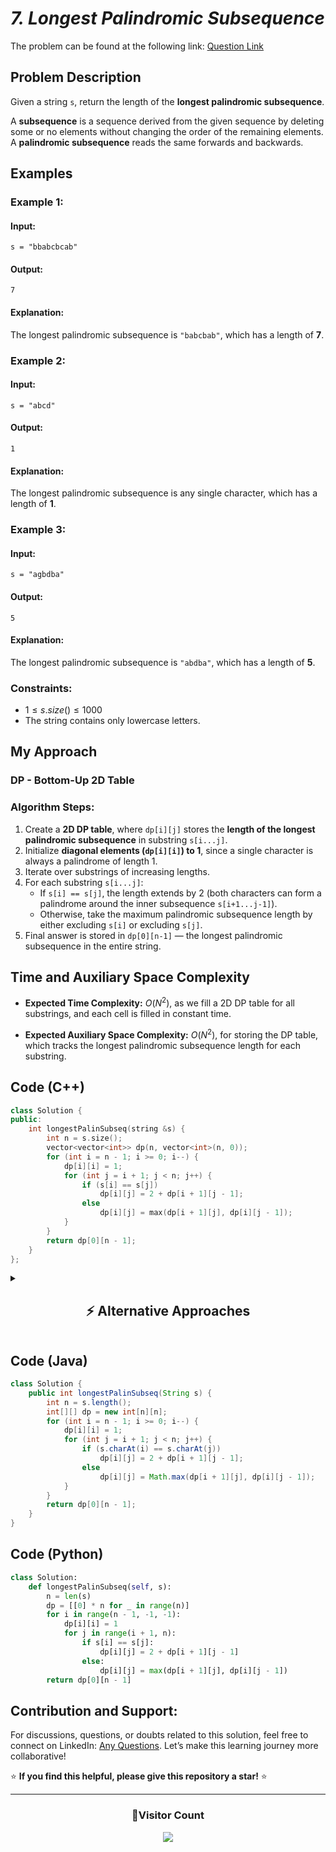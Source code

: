 # _7. Longest Palindromic Subsequence_

The problem can be found at the following link: [Question Link](https://www.geeksforgeeks.org/problems/longest-palindromic-subsequence-1612327878/1)

## **Problem Description**

Given a string `s`, return the length of the **longest palindromic subsequence**.

A **subsequence** is a sequence derived from the given sequence by deleting some or no elements without changing the order of the remaining elements.  
A **palindromic subsequence** reads the same forwards and backwards.

## **Examples**

### **Example 1:**

#### **Input:**

`s = "bbabcbcab"`

#### **Output:**

`7`

#### **Explanation:**

The longest palindromic subsequence is `"babcbab"`, which has a length of **7**.

### **Example 2:**

#### **Input:**

`s = "abcd"`

#### **Output:**

`1`

#### **Explanation:**

The longest palindromic subsequence is any single character, which has a length of **1**.

### **Example 3:**

#### **Input:**

`s = "agbdba"`

#### **Output:**

`5`

#### **Explanation:**

The longest palindromic subsequence is `"abdba"`, which has a length of **5**.

### **Constraints:**

- $1 \leq s.size() \leq 1000$
- The string contains only lowercase letters.

## **My Approach**

### **DP - Bottom-Up 2D Table**

### **Algorithm Steps:**

1. Create a **2D DP table**, where `dp[i][j]` stores the **length of the longest palindromic subsequence** in substring `s[i...j]`.
2. Initialize **diagonal elements (`dp[i][i]`) to 1**, since a single character is always a palindrome of length 1.
3. Iterate over substrings of increasing lengths.
4. For each substring `s[i...j]`:
   - If `s[i] == s[j]`, the length extends by 2 (both characters can form a palindrome around the inner subsequence `s[i+1...j-1]`).
   - Otherwise, take the maximum palindromic subsequence length by either excluding `s[i]` or excluding `s[j]`.
5. Final answer is stored in `dp[0][n-1]` — the longest palindromic subsequence in the entire string.

## **Time and Auxiliary Space Complexity**

- **Expected Time Complexity:** $O(N^2)$, as we fill a 2D DP table for all substrings, and each cell is filled in constant time.

- **Expected Auxiliary Space Complexity:** $O(N^2)$, for storing the DP table, which tracks the longest palindromic subsequence length for each substring.

## **Code (C++)**

```cpp
class Solution {
public:
    int longestPalinSubseq(string &s) {
        int n = s.size();
        vector<vector<int>> dp(n, vector<int>(n, 0));
        for (int i = n - 1; i >= 0; i--) {
            dp[i][i] = 1;
            for (int j = i + 1; j < n; j++) {
                if (s[i] == s[j])
                    dp[i][j] = 2 + dp[i + 1][j - 1];
                else
                    dp[i][j] = max(dp[i + 1][j], dp[i][j - 1]);
            }
        }
        return dp[0][n - 1];
    }
};
```

<details>
<summary><h2 align="center">⚡ Alternative Approaches</h2></summary>

## **2️⃣ Space Optimized Dynamic Programming (O(N²) Time, O(N) Space)**

### **Algorithm Steps:**

- We only need the **current and previous rows**, so the 2D table can be reduced to **two 1D arrays**.
- Iterate over `i` (backwards) and `j` (forwards), and fill only the current row using the previous row.
- This reduces space from **O(N²)** to **O(N)**.

```cpp
class Solution {
public:
    int longestPalinSubseq(string &s) {
        int n = s.size();
        vector<int> prev(n + 1, 0), curr(n + 1, 0);
        for (int i = 1; i <= n; ++i) {
            for (int j = 1; j <= n; ++j) {
                if (s[i - 1] == s[n - j])
                    curr[j] = 1 + prev[j - 1];
                else
                    curr[j] = max(prev[j], curr[j - 1]);
            }
            swap(prev, curr);
        }
        return prev[n];
    }
};
```

## **3️⃣ Recursive + Memoization (O(N²) Time, O(N²) Space)**

### **Algorithm Steps:**

- Use **recursive DFS with memoization**.
- If characters match, extend the palindrome.
- Otherwise, check both possibilities (exclude either character).
- Cache results to avoid redundant work.

```cpp
class Solution {
public:
    int helper(string &s, int i, int j, vector<vector<int>> &dp) {
        if (i > j) return 0;
        if (i == j) return 1;
        if (dp[i][j] != -1) return dp[i][j];
        if (s[i] == s[j])
            return dp[i][j] = 2 + helper(s, i + 1, j - 1, dp);
        return dp[i][j] = max(helper(s, i + 1, j, dp), helper(s, i, j - 1, dp));
    }

    int longestPalinSubseq(string &s) {
        int n = s.size();
        vector<vector<int>> dp(n, vector<int>(n, -1));
        return helper(s, 0, n - 1, dp);
    }
};
```

## 📊 **Comparison of Approaches**

| **Approach**                | ⏱️ **Time Complexity** | 🗂️ **Space Complexity** | ✅ **Pros**             | ⚠️ **Cons**                    |
| --------------------------- | ---------------------- | ----------------------- | ----------------------- | ------------------------------ |
| **2D DP Table**             | 🟡 O(N²)               | 🔴 O(N²)                | Simple & intuitive      | High space usage               |
| **Space Optimized 1D DP**   | 🟡 O(N²)               | 🟢 O(N)                 | Lower space             | Slightly trickier to implement |
| **Recursive + Memoization** | 🟡 O(N²)               | 🔴 O(N²)                | Natural recursive logic | Recursion overhead             |

## 💡 **Best Choice?**

- ✅ **For balanced space and time:** Use **Space Optimized 1D DP**.
- ✅ **For simplicity and clarity:** Use **2D DP Table**.
- ✅ **For recursive enthusiasts:** Use **Recursive + Memoization**.

</details>

## **Code (Java)**

```java
class Solution {
    public int longestPalinSubseq(String s) {
        int n = s.length();
        int[][] dp = new int[n][n];
        for (int i = n - 1; i >= 0; i--) {
            dp[i][i] = 1;
            for (int j = i + 1; j < n; j++) {
                if (s.charAt(i) == s.charAt(j))
                    dp[i][j] = 2 + dp[i + 1][j - 1];
                else
                    dp[i][j] = Math.max(dp[i + 1][j], dp[i][j - 1]);
            }
        }
        return dp[0][n - 1];
    }
}
```

## **Code (Python)**

```python
class Solution:
    def longestPalinSubseq(self, s):
        n = len(s)
        dp = [[0] * n for _ in range(n)]
        for i in range(n - 1, -1, -1):
            dp[i][i] = 1
            for j in range(i + 1, n):
                if s[i] == s[j]:
                    dp[i][j] = 2 + dp[i + 1][j - 1]
                else:
                    dp[i][j] = max(dp[i + 1][j], dp[i][j - 1])
        return dp[0][n - 1]
```

## **Contribution and Support:**

For discussions, questions, or doubts related to this solution, feel free to connect on LinkedIn: [Any Questions](https://www.linkedin.com/in/patel-hetkumar-sandipbhai-8b110525a/). Let’s make this learning journey more collaborative!

⭐ **If you find this helpful, please give this repository a star!** ⭐

---

<div align="center">
  <h3><b>📍Visitor Count</b></h3>
</div>

<p align="center">
  <img src="https://profile-counter.glitch.me/Hunterdii/count.svg" />
</p>
